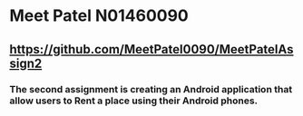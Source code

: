 # Meet Patel N01460090

## https://github.com/MeetPatel0090/MeetPatelAssign2

### The second assignment is creating an Android application that allow users to Rent a place using their Android phones.